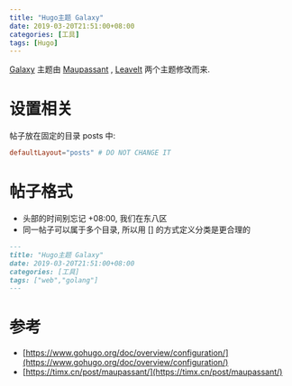 ```yaml
---
title: "Hugo主题 Galaxy"
date: 2019-03-20T21:51:00+08:00
categories: [工具]
tags: [Hugo]
---
```

[Galaxy](https://github.com/JokerQyou/maupassant-hugo) 主题由 [Maupassant](https://github.com/rujews/maupassant-hugo) , [LeaveIt](https://github.com/liuzc/LeaveIt) 两个主题修改而来.

# 设置相关
帖子放在固定的目录 posts 中:

```toml
defaultLayout="posts" # DO NOT CHANGE IT
```


# 帖子格式

- 头部的时间别忘记 +08:00, 我们在东八区
- 同一帖子可以属于多个目录, 所以用 [] 的方式定义分类是更合理的

```markdown
---
title: "Hugo主题 Galaxy"
date: 2019-03-20T21:51:00+08:00
categories: [工具]
tags: ["web","golang"]
---
```

# 参考

- [https://www.gohugo.org/doc/overview/configuration/](https://www.gohugo.org/doc/overview/configuration/)
- [https://timx.cn/post/maupassant/](https://timx.cn/post/maupassant/)